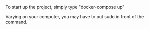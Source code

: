 To start up the project, simply type "docker-compose up"

Varying on your computer, you may have to put sudo in front of the command.